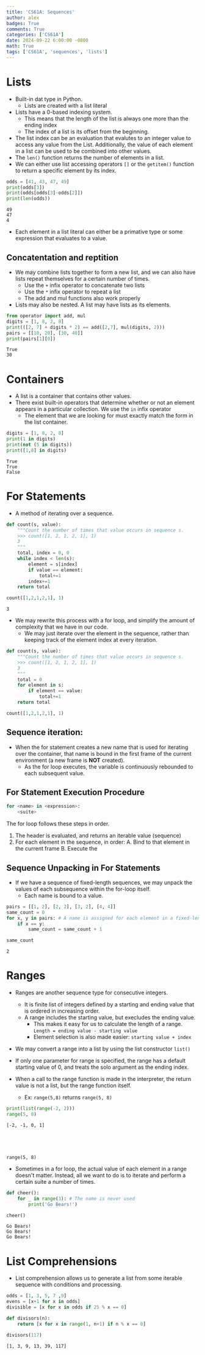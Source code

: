 ```yaml
---
title: 'CS61A: Sequences'
author: alex
badges: True
comments: True
categories: ['CS61A']
date: 2024-09-22 6:00:00 -0800
math: True
tags: ['CS61A', 'sequences', 'lists']
---
```


# Lists
- Built-in dat type in Python.
    - Lists are created with a list literal
- Lists have a 0-based indexing system.
    - This means that the length of the list is always one more than the ending index
    - The index of a list is its offset from the beginning.
- The list index can be an evaluation that evalutes to an integer value to access any value from the List. Additionally, the value of each element in a list can be used to be combined into other values.
- The `len()` function returns the number of elements in a list.
- We can either use list accessing operators `[]` or the `getitem()` function to return a specific element by its index.


```python
odds = [41, 43, 47, 49]
print(odds[3])
print(odds[odds[3]-odds[2]])
print(len(odds))
```

    49
    47
    4


- Each element in a list literal can either be a primative type or some expression that evaluates to a value.
## Concatentation and reptition
- We may combine lists together to form a new list, and we can also have lists repeat themselves for a certain number of times.
    - Use the `+` infix operator to concatenate two lists
    - Use the `*` infix operator to repeat a list
    - The add and mul functions also work properly
- Lists may also be nested. A list may have lists as its elements.


```python
from operator import add, mul
digits = [1, 8, 2, 8]
print(([2, 7] + digits * 2) == add([2,7], mul(digits, 2)))
pairs = [[10, 20], [30, 40]]
print(pairs[1][0])
```

    True
    30


# Containers
- A list is a container that contains other values.
- There exist built-in operators that determine whether or not an element appears in a particular collection. We use the `in` infix operator
    - The element that we are looking for must exactly match the form in the list container.


```python
digits = [1, 8, 2, 8]
print(1 in digits)
print(not (5 in digits))
print([1,8] in digits)
```

    True
    True
    False


# For Statements
- A method of iterating over a sequence.


```python
def count(s, value):
    """Count the number of times that value occurs in sequence s.
    >>> count([1, 2, 1, 2, 1], 1)
    3
    """
    total, index = 0, 0
    while index < len(s):
        element = s[index]
        if value == element:
            total+=1
        index+=1
    return total

count([1,2,1,2,1], 1)
```




    3



- We may rewrite this process with a for loop, and simplify the amount of complexity that we have in our code.
    - We may just iterate over the element in the sequence, rather than keeping track of the element index at every iteration.


```python
def count(s, value):
    """Count the number of times that value occurs in sequence s.
    >>> count([1, 2, 1, 2, 1], 1)
    3
    """
    total = 0
    for element in s:
        if element == value:
            total+=1
    return total

count([1,2,1,2,1], 1)
```

## Sequence iteration:
- When the for statement creates a new name that is used for iterating over the container, that name is bound in the first frame of the current environment (a new frame is **NOT** created).
    - As the for loop executes, the variable is continuously rebounded to each subsequent value.

## For Statement Execution Procedure


```python
for <name> in <expression>:
    <suite>
```

The for loop follows these steps in order.
1) The header <expression> is evaluated, and returns an iterable value (sequence)
2) For each element in the sequence, in order:
    A. Bind <name> to that element in the current frame
    B. Execute the <suite>

## Sequence Unpacking in For Statements
- If we have a sequence of fixed-length sequences, we may unpack the values of each subsequence within the for-loop itself.
    - Each name is bound to a value.


```python
pairs = [[1, 2], [2, 2], [3, 2], [4, 4]]
same_count = 0
for x, y in pairs: # A name is assigned for each element in a fixed-length sequence
    if x == y:
        same_count = same_count + 1

same_count
```




    2



# Ranges
- Ranges are another sequence type for consecutive integers.
    - It is finite list of integers defined by a starting and ending value that is ordered in increasing order. 
    - A range includes the starting value, but execludes the ending value.
        - This makes it easy for us to calculate the length of a range. `Length = ending value - starting value`
        - Element selection is also made easier: `starting value + index`

- We may convert a range into a list by using the list constructor `list()`
- If only one parameter for range is specified, the range has a default starting value of 0, and treats the solo argument as the ending index.
- When a call to the range function is made in the interpreter, the return value is not a list, but the range function itself.
    - Ex: `range(5,8)` returns `range(5, 8)`


```python
print(list(range(-2, 2)))
range(5, 8)
```

    [-2, -1, 0, 1]





    range(5, 8)



- Sometimes in a for loop, the actual value of each element in a range doesn't matter. Instead, all we want to do is to iterate and perform a certain suite a number of times.


```python
def cheer():
    for _ in range(3): # The name is never used
        print('Go Bears!')

cheer()
```

    Go Bears!
    Go Bears!
    Go Bears!


# List Comprehensions
- List comprehension allows us to generate a list from some iterable sequence with conditions and processing.


```python
odds = [1, 3, 5, 7 ,9]
evens = [x+1 for x in odds]
divisible = [x for x in odds if 25 % x == 0]

def divisors(n):
    return [x for x in range(1, n+1) if n % x == 0]

divisors(117)
```




    [1, 3, 9, 13, 39, 117]


